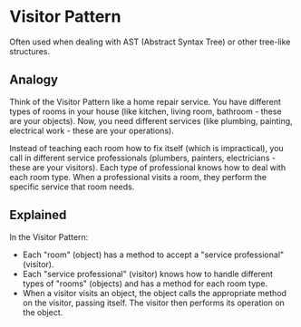 # Visitor Pattern

Often used when dealing with AST (Abstract Syntax Tree) or other tree-like structures.

## Analogy

Think of the Visitor Pattern like a home repair service. You have different types of rooms in your house (like kitchen, living room, bathroom - these are your objects). Now, you need different services (like plumbing, painting, electrical work - these are your operations).

Instead of teaching each room how to fix itself (which is impractical), you call in different service professionals (plumbers, painters, electricians - these are your visitors). Each type of professional knows how to deal with each room type. When a professional visits a room, they perform the specific service that room needs.

## Explained

In the Visitor Pattern:

- Each "room" (object) has a method to accept a "service professional" (visitor).
- Each "service professional" (visitor) knows how to handle different types of "rooms" (objects) and has a method for each room type.
- When a visitor visits an object, the object calls the appropriate method on the visitor, passing itself. The visitor then performs its operation on the object.

